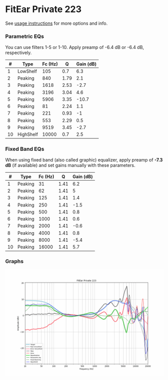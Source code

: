 # FitEar Private 223
See [usage instructions](https://github.com/jaakkopasanen/AutoEq#usage) for more options and info.

### Parametric EQs
You can use filters 1-5 or 1-10. Apply preamp of -6.4 dB or -6.4 dB, respectively.

|   # | Type      |   Fc (Hz) |    Q |   Gain (dB) |
|-----|-----------|-----------|------|-------------|
|   1 | LowShelf  |       105 | 0.7  |         6.3 |
|   2 | Peaking   |       840 | 1.79 |         2.1 |
|   3 | Peaking   |      1618 | 2.53 |        -2.7 |
|   4 | Peaking   |      3196 | 3.04 |         4.6 |
|   5 | Peaking   |      5906 | 3.35 |       -10.7 |
|   6 | Peaking   |        81 | 2.24 |         1.1 |
|   7 | Peaking   |       221 | 0.93 |        -1   |
|   8 | Peaking   |       553 | 2.29 |         0.5 |
|   9 | Peaking   |      9519 | 3.45 |        -2.7 |
|  10 | HighShelf |     10000 | 0.7  |         2.5 |

### Fixed Band EQs
When using fixed band (also called graphic) equalizer, apply preamp of **-7.3 dB** (if available) and set gains manually with these parameters.

|   # | Type    |   Fc (Hz) |    Q |   Gain (dB) |
|-----|---------|-----------|------|-------------|
|   1 | Peaking |        31 | 1.41 |         6.2 |
|   2 | Peaking |        62 | 1.41 |         5   |
|   3 | Peaking |       125 | 1.41 |         1.4 |
|   4 | Peaking |       250 | 1.41 |        -1.5 |
|   5 | Peaking |       500 | 1.41 |         0.8 |
|   6 | Peaking |      1000 | 1.41 |         0.6 |
|   7 | Peaking |      2000 | 1.41 |        -0.6 |
|   8 | Peaking |      4000 | 1.41 |         0.8 |
|   9 | Peaking |      8000 | 1.41 |        -5.4 |
|  10 | Peaking |     16000 | 1.41 |         5.7 |

### Graphs
![](./FitEar%20Private%20223.png)
